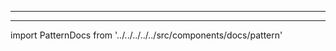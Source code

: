 - - -
- - -

import PatternDocs from '../../../../../src/components/docs/pattern'

<PatternDocs pattern='holmes' />
